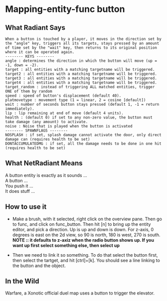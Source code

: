 Mapping-entity-func button
==========================

What Radiant Says
-----------------

    When a button is touched by a player, it moves in the direction set by the "angle" key, triggers all its targets, stays pressed by an amount of time set by the "wait" key, then returns to its original position where it can be operated again.
    -------- KEYS --------
    angle : determines the direction in which the button will move (up = -1, down = -2).
    target : all entities with a matching targetname will be triggered.
    target2 : all entities with a matching targetname will be triggered.
    target3 : all entities with a matching targetname will be triggered.
    target4 : all entities with a matching targetname will be triggered.
    target_random : instead of triggering ALL matched entities, trigger ONE of them by random
    speed : speed of button's displacement (default 40).
    platmovetype : movement type (1 = linear, 2 = cosine [default])
    wait : number of seconds button stays pressed (default 1, -1 = return immediately).
    lip : lip remaining at end of move (default 4 units).
    health : (default 0) if set to any non-zero value, the button must take damage (any amount) to activate.
    noise : Noise that is played when the button is activated
    -------- SPAWNFLAGS --------
    NOSPLASH : if set, splash damage cannot activate the door, only direct damage can (requires health to be set)
    DONTACCUMULATEDMG : if set, all the damage needs to be done in one hit (requires health to be set)

What NetRadiant Means
---------------------

A button entity is exactly as it sounds …  
A button …  
You push it …  
It does stuff …  

How to use it
-------------

-   Make a brush, with it selected, right click on the overview pane. Then go to func, and click on func\_button. Then hit [n] to bring up the entity editor, and pick a direction. Up is up and down is down. For z-axis, 0 degrees is east on the 2d view, so 90 is north, 180 is west, 270 is south. **NOTE :: it defaults to z-axiz when the radio button shows up. If you want up first select something else, then select up**

-   Then we need to link it so something. To do that select the button first, then select the tartget, and hit [ctrl]+[k]. You should see a line linking to the button and the object.

In the Wild
-----------

Warfare, a Xonotic official duel map uses a button to trigger the elevator.
